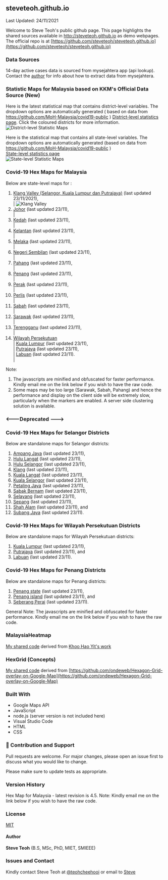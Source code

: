 ﻿## steveteoh.github.io
Last Updated: 24/11/2021

Welcome to Steve Teoh's public github page. This page highlights the shared sources available in http://steveteoh.github.io as demo webpages.
The official repo is at [https://github.com/steveteoh/steveteoh.github.io](https://github.com/steveteoh/steveteoh.github.io)

### Data Sources
14-day active cases data is sourced from mysejahtera app (api lookup). Contact the [author](mailto:chteoh@1utar.my?subject=Mysejahtera "Mysejahtera") for info about how to extract data from mysejahtera.

### Statistic Maps for Malaysia based on KKM's Official Data Source (New)
Here is the latest statistical map that contains district-level variables. The dropdown options are automatically generated ( based on data from https://github.com/MoH-Malaysia/covid19-public ) 
[District-level statistics page](https://steveteoh.github.io/Statistics/main2.html). Click the coloured districts for more information.
![District-level Statistic Maps](https://steveteoh.github.io/img/statistics2.png) 

Here is the statistical map that contains all state-level variables. The dropdown options are automatically generated (based on data from https://github.com/MoH-Malaysia/covid19-public )  
[State-level statistics page](https://steveteoh.github.io/Statistics/)     
![State-level Statistic Maps](https://steveteoh.github.io/img/statistics.png)

### Covid-19 Hex Maps for Malaysia
Below are state-level maps for : <br>
1. [Klang Valley (Selangor, Kuala Lumpur dan Putrajaya)](http://steveteoh.github.io/KlangValley/) (last updated 23/11/2021), <br> |  ![Klang Valley](https://steveteoh.github.io/img/klangvalley.jpg)
2. [Johor](http://steveteoh.github.io/Johor/) (last updated 23/11), <br>        |
3. [Kedah](https://steveteoh.github.io/Kedah/) (last updated 23/11), <br>  |
4. [Kelantan](https://steveteoh.github.io/Kelantan/) (last updated 23/11), <br>  |
5. [Melaka](http://steveteoh.github.io/Melaka/) (last updated 23/11), <br>  |
6. [Negeri Sembilan](http://steveteoh.github.io/NegeriSembilan/) (last updated 23/11), <br>  |
7. [Pahang](https://steveteoh.github.io/Pahang/) (last updated 23/11), <br>  |
8. [Penang](http://steveteoh.github.io/Penang/) (last updated 23/11), <br>  |
9. [Perak](https://steveteoh.github.io/Perak/) (last updated 23/11), <br>  |
10. [Perlis](https://steveteoh.github.io/Perlis/) (last updated 23/11), <br>  |
11. [Sabah](http://steveteoh.github.io/Sabah/) (last updated 23/11), <br>  |
12. [Sarawak](http://steveteoh.github.io/Sarawak/) (last updated 23/11), <br>  |
13. [Terengganu](https://steveteoh.github.io/Terengganu/) (last updated 23/11), <br>  |
14. [Wilayah Persekutuan](http://steveteoh.github.io/Wilayah/) <br>  |
    [Kuala Lumpur](http://steveteoh.github.io/KualaLumpur/) (last updated 23/11), <br>  |
    [Putrajaya](http://steveteoh.github.io/Putrajaya/) (last updated 23/11), <br>  |
    [Labuan](http://steveteoh.github.io/Labuan/) (last updated 23/11).<br>  | 
 
Note: 
1. The javascripts are minified and obfuscated for faster performance. Kindly email me on the link below if you wish to have the raw code. 
2. Some maps may be too large (Sarawak, Sabah, Pahang) and hence the performance and display on the client side will be extremely slow, particularly when the markers are enabled. 
   A server side clustering solution is available.

### <---Deprecated --->
### Covid-19 Hex Maps for Selangor Districts
Below are standalone maps for Selangor districts: <br>
1. [Ampang Jaya](http://steveteoh.github.io/Selangor/AmpangJaya/) (last updated 23/11), <br>
2. [Hulu Langat](http://steveteoh.github.io/Selangor/HuluLangat/) (last updated 23/11), <br>
3. [Hulu Selangor](http://steveteoh.github.io/Selangor/HuluSelangor/) (last updated 23/11), <br>
4. [Klang](http://steveteoh.github.io/Selangor/Klang/) (last updated 23/11), <br>
5. [Kuala Langat](http://steveteoh.github.io/Selangor/KualaLangat/) (last updated 23/11), <br>
6. [Kuala Selangor](http://steveteoh.github.io/Selangor/KualaSelangor/) (last updated 23/11), <br>
7. [Petaling Jaya](http://steveteoh.github.io/Selangor/PetalingJaya/) (last updated 23/11), <br>
8. [Sabak Bernam](http://steveteoh.github.io/Selangor/SabakBernam) (last updated 23/11), <br>
9. [Selayang](http://steveteoh.github.io/Selangor/Selayang/) (last updated 23/11), <br>
10. [Sepang](http://steveteoh.github.io/Selangor/Sepang/) (last updated 23/11), <br>
11. [Shah Alam](http://steveteoh.github.io/Selangor/ShahAlam/) (last updated 23/11), and  <br>
12. [Subang Jaya](http://steveteoh.github.io/Selangor/SubangJaya/) (last updated 23/11).<br>

### Covid-19 Hex Maps for Wilayah Persekutuan Districts
Below are standalone maps for Wilayah Persekutuan districts: <br>
1. [Kuala Lumpur](http://steveteoh.github.io/KualaLumpur) (last updated 23/11),<br>
2. [Putrajaya](http://steveteoh.github.io/Putrajaya) (last updated 23/11), and<br>
3. [Labuan](http://steveteoh.github.io/Labuan) (last updated 23/11).<br>

### Covid-19 Hex Maps for Penang Districts
Below are standalone maps for Penang districts: <br>
1. [Penang state](http://steveteoh.github.io/Penang/index.html) (last updated 23/11),  <br>
2. [Penang island](http://steveteoh.github.io/Penang/island.html) (last updated 23/11), and  <br>
3. [Seberang Perai](http://steveteoh.github.io/Penang/perai.html) (last updated 23/11). <br>

General Note: The javascripts are minified and obfuscated for faster performance. Kindly email me on the link below if you wish to have the raw code. 

### MalaysiaHeatmap
[My shared code](http://steveteoh.github.io/MalaysiaHeatMap) derived from [Khoo Hao Yit's work](https://github.com/KhooHaoYit/KhooHaoYit.github.io/tree/main/Covid19%20Malaysia%20Heatmap)

### HexGrid (Concepts)
[My shared code](http://steveteoh.github.io/HexGrid) derived from [https://github.com/ondeweb/Hexagon-Grid-overlay-on-Google-Map](https://github.com/ondeweb/Hexagon-Grid-overlay-on-Google-Map) 

### Built With

- Google Maps API
- JavaScript
- node.js (server version is not included here)
- Visual Studio Code
- HTML
- CSS

### 🤝 Contribution and Support
Pull requests are welcome. For major changes, please open an issue first to discuss what you would like to change.

Please make sure to update tests as appropriate.

### Version History
Hex Map for Malaysia - latest revision is 4.5.
Note: Kindly email me on the link below if you wish to have the raw code. 

### License
[MIT](https://steveteoh.github.io/LICENSE)

#### Author
**Steve Teoh** (B.S, MSc, PhD, MIET, SMIEEE)

### Issues and Contact
Kindly contact Steve Teoh at [@teohcheehooi](https://twitter.com/teohcheehooi) or email to [Steve](mailto:chteoh@1utar.my?subject=Map "Map")
